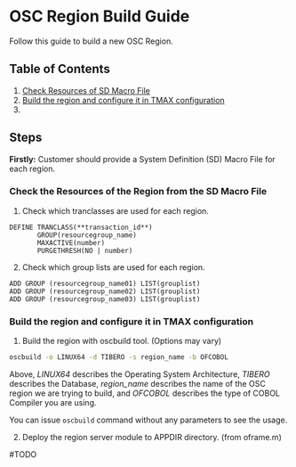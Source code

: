 # OSC Region Build Guide

Follow this guide to build a new OSC Region.

## Table of Contents

1. [Check Resources of SD Macro File](#Check-the-resources-of-the-region-from-the-sd-macro-file)
2. [Build the region and configure it in TMAX configuration](#build-the-region-and-configure-it-in-tmax-configuration)
3. 

## Steps

**Firstly:** Customer should provide a System Definition (SD) Macro File for each region.

### Check the Resources of the Region from the SD Macro File

1. Check which tranclasses are used for each region.

```
DEFINE TRANCLASS(**transaction_id**)
	   GROUP(resourcegroup_name)
	   MAXACTIVE(number)
	   PURGETHRESH(NO | number)
```

2. Check which group lists are used for each region.

```
ADD GROUP (resourcegroup_name01) LIST(grouplist)
ADD GROUP (resourcegroup_name02) LIST(grouplist)
ADD GROUP (resourcegroup_name03) LIST(grouplist)
```

### Build the region and configure it in TMAX configuration

1. Build the region with oscbuild tool. (Options may vary)

```bash
oscbuild -o LINUX64 -d TIBERO -s region_name -b OFCOBOL
```

Above, _LINUX64_ describes the Operating System Architecture, _TIBERO_ describes the Database, _region\_name_ describes the name of the OSC region we are trying to build, and _OFCOBOL_ describes the type of COBOL Compiler you are using.

You can issue ```oscbuild``` command without any parameters to see the usage.

2. Deploy the region server module to APPDIR directory. (from oframe.m)


#TODO

